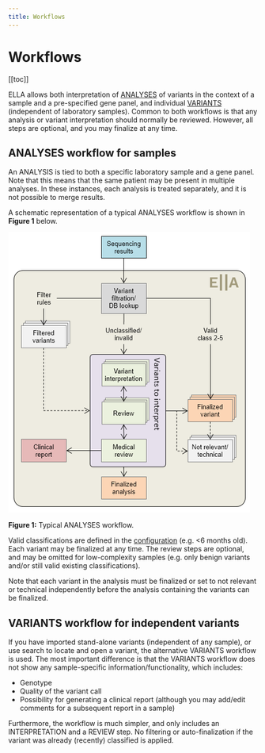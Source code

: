 ```yaml
---
title: Workflows
---
```


# Workflows

[[toc]]

ELLA allows both interpretation of [ANALYSES](#sample-centered-workflow-analyses) of variants in the context of a sample and a pre-specified gene panel, and individual [VARIANTS](#variant-centered-workflow-variants) (independent of laboratory samples). Common to both workflows is that any analysis or variant interpretation should normally be reviewed. However, all steps are optional, and you may finalize at any time. 

## ANALYSES workflow for samples

An ANALYSIS is tied to both a specific laboratory sample and a gene panel. Note that this means that the same patient may be present in multiple analyses. In these instances, each analysis is treated separately, and it is not possible to merge results. 

A schematic representation of a typical ANALYSES workflow is shown in **Figure 1** below.

<div class="figure_text">
  <img src="./img/workflow.png">
  <p><strong>Figure 1:</strong> Typical ANALYSES workflow.</p>
</div>

Valid classifications are defined in the [configuration](/technical/acmg.html#classification) (e.g. <6 months old). Each variant may be finalized at any time. The review steps are optional, and may be omitted for low-complexity samples (e.g. only benign variants and/or still valid existing classifications).

Note that each variant in the analysis must be finalized or set to not relevant or technical independently before the analysis containing the variants can be finalized. 

## VARIANTS workflow for independent variants

If you have imported stand-alone variants (independent of any sample), or use search to locate and open a variant, the alternative VARIANTS workflow is used. The most important difference is that the VARIANTS workflow does not show any sample-specific information/functionality, which includes:

- Genotype
- Quality of the variant call 
- Possibility for generating a clinical report (although you may add/edit comments for a subsequent report in a sample)

Furthermore, the workflow is much simpler, and only includes an INTERPRETATION and a REVIEW step. No filtering or auto-finalization if the variant was already (recently) classified is applied. 